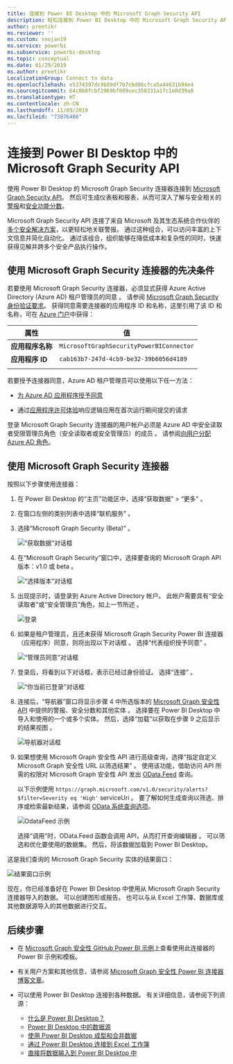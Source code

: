```yaml
---
title: 连接到 Power BI Desktop 中的 Microsoft Graph Security API
description: 轻松连接到 Power BI Desktop 中的 Microsoft Graph Security API
author: preetikr
ms.reviewer: ''
ms.custom: seojan19
ms.service: powerbi
ms.subservice: powerbi-desktop
ms.topic: conceptual
ms.date: 01/29/2019
ms.author: preetikr
LocalizationGroup: Connect to data
ms.openlocfilehash: e5374397dc9b89df7b7cbd86cfca5a44631b94e4
ms.sourcegitcommit: 64c860fcbf2969bf089cec358331a1fc1e0d39a8
ms.translationtype: HT
ms.contentlocale: zh-CN
ms.lasthandoff: 11/09/2019
ms.locfileid: "73876486"
---
```

# <a name="connect-to-the-microsoft-graph-security-api-in-power-bi-desktop"></a>连接到 Power BI Desktop 中的 Microsoft Graph Security API

使用 Power BI Desktop 的 Microsoft Graph Security 连接器连接到 [Microsoft Graph Security API](https://aka.ms/graphsecuritydocs)。 然后可生成仪表板和报表，从而可深入了解与安全相关的[警报](https://docs.microsoft.com/graph/api/resources/alert?view=graph-rest-1.0)和[安全功能分数](https://docs.microsoft.com/graph/api/resources/securescores?view=graph-rest-beta)。

Microsoft Graph Security API 连接了来自 Microsoft 及其生态系统合作伙伴的[多个安全解决方案](https://aka.ms/graphsecurityalerts)，以更轻松地关联警报。 通过这种组合，可以访问丰富的上下文信息并简化自动化。 通过该组合，组织能够在降低成本和复杂性的同时，快速获得见解并跨多个安全产品执行操作。

## <a name="prerequisites-to-use-the-microsoft-graph-security-connector"></a>使用 Microsoft Graph Security 连接器的先决条件

若要使用 Microsoft Graph Security 连接器，必须显式获得 Azure Active Directory (Azure AD) 租户管理员的同意  。 请参阅 [Microsoft Graph Security 身份验证要求](https://aka.ms/graphsecurityauth)。
获得同意需要连接器的应用程序 ID 和名称，这里引用了该 ID 和名称，可在 [Azure 门户](https://portal.azure.com)中获得：

| 属性 | 值 |
|----------|-------|
| **应用程序名称** | `MicrosoftGraphSecurityPowerBIConnector` |
| **应用程序 ID** | `cab163b7-247d-4cb9-be32-39b6056d4189` |
|||

若要授予连接器同意，Azure AD 租户管理员可以使用以下任一方法：

* [为 Azure AD 应用程序授予同意](https://docs.microsoft.com/azure/active-directory/develop/v2-permissions-and-consent)

* 通过[应用程序许可体验](https://docs.microsoft.com/azure/active-directory/develop/application-consent-experience)响应逻辑应用在首次运行期间提交的请求
   
登录 Microsoft Graph Security 连接器的用户帐户必须是 Azure AD 中安全读取者受限管理员角色（安全读取者或安全管理员）的成员   。 请参阅[向用户分配 Azure AD 角色](https://docs.microsoft.com/graph/security-authorization#assign-azure-ad-roles-to-users)。

## <a name="using-the-microsoft-graph-security-connector"></a>使用 Microsoft Graph Security 连接器

按照以下步骤使用连接器：

1. 在 Power BI Desktop 的“主页”功能区中，选择“获取数据” > “更多”    。
2. 在窗口左侧的类别列表中选择“联机服务”  。
3. 选择“Microsoft Graph Security (Beta)”  。

    ![“获取数据”对话框](media/desktop-connect-graph-security/GetData.PNG)
    
4. 在“Microsoft Graph Security”窗口中，选择要查询的 Microsoft Graph API 版本：v1.0 或 beta    。

    ![“选择版本”对话框](media/desktop-connect-graph-security/selectVersion.PNG)
    
5. 出现提示时，请登录到 Azure Active Directory 帐户。 此帐户需要具有“安全读取者”或“安全管理员”角色，如上一节所述   。

    ![登录](media/desktop-connect-graph-security/SignIn.PNG) 
    
6. 如果是租户管理员，且还未获得 Microsoft Graph Security Power BI 连接器（应用程序）同意，则将出现以下对话框  。 选择“代表组织授予同意”  。

    ![“管理员同意”对话框](media/desktop-connect-graph-security/AdminConsent.PNG)
    
7. 登录后，将看到以下对话框，表示已经过身份验证。 选择“连接”  。

    ![“你当前已登录”对话框](media/desktop-connect-graph-security/SignedIn.PNG)
    
8. 连接后，“导航器”窗口将显示步骤 4 中所选版本的 [Microsoft Graph 安全性 API](https://aka.ms/graphsecuritydocs) 中提供的警报、安全分数和其他实体  。 选择要在 Power BI Desktop 中导入和使用的一个或多个实体。 然后，选择“加载”以获取在步骤 9 之后显示的结果视图  。

    ![导航器对话框](media/desktop-connect-graph-security/NavTable.PNG)
    
9. 如果想使用 Microsoft Graph 安全性 API 进行高级查询，选择“指定自定义 Microsoft Graph 安全性 URL 以筛选结果”  。 使用该功能，借助访问 API 所需的权限对 Microsoft Graph 安全性 API 发出 [OData.Feed](https://docs.microsoft.com/power-bi/desktop-connect-odata) 查询。

   以下示例使用 `https://graph.microsoft.com/v1.0/security/alerts?$filter=Severity eq 'High'` serviceUri  。 要了解如何生成查询以筛选、排序或检索最新结果，请参阅 [OData 系统查询选项](https://docs.microsoft.com/graph/query-parameters)。

   ![OdataFeed 示例](media/desktop-connect-graph-security/ODataFeed.PNG)
    
   选择“调用”时，OData.Feed 函数会调用 API，从而打开查询编辑器   。 可以筛选和优化要使用的数据集。 然后，将该数据加载到 Power BI Desktop。

这是我们查询的 Microsoft Graph Security 实体的结果窗口：

   ![结果窗口示例](media/desktop-connect-graph-security/Result.PNG)
    

现在，你已经准备好在 Power BI Desktop 中使用从 Microsoft Graph Security 连接器导入的数据。 可以创建图形或报告。 也可以与从 Excel 工作簿、数据库或其他数据源导入的其他数据进行交互。

## <a name="next-steps"></a>后续步骤
* 在 [Microsoft Graph 安全性 GitHub Power BI 示例](https://aka.ms/graphsecuritypowerbiconnectorsamples)上查看使用此连接器的 Power BI 示例和模板。

* 有关用户方案和其他信息，请参阅 [Microsoft Graph 安全性 Power BI 连接器博客文章](https://aka.ms/graphsecuritypowerbiconnectorblogpost)。

* 可以使用 Power BI Desktop 连接到各种数据。 有关详细信息，请参阅下列资源：

    * [什么是 Power BI Desktop？](desktop-what-is-desktop.md)
    * [Power BI Desktop 中的数据源](desktop-data-sources.md)
    * [使用 Power BI Desktop 成型和合并数据](desktop-shape-and-combine-data.md)
    * [通过 Power BI Desktop 连接到 Excel 工作簿](desktop-connect-excel.md)
    * [直接将数据输入到 Power BI Desktop 中](desktop-enter-data-directly-into-desktop.md)
